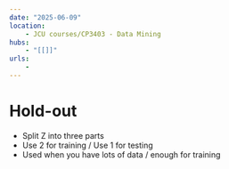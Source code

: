 ```yaml
---
date: "2025-06-09"
location: 
    - JCU courses/CP3403 - Data Mining
hubs: 
    - "[[]]"
urls:
    - 
---
```


# Hold-out
+ Split Z into three parts
+ Use 2 for training / Use 1 for testing
+ Used when you have lots of data / enough for training
